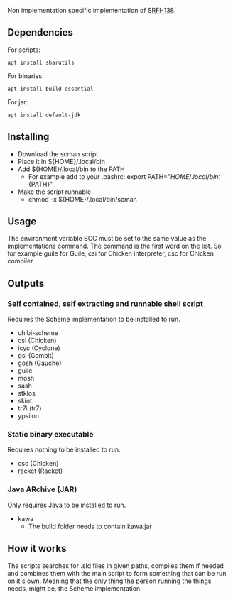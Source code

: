 Non implementation specific implementation of [SRFI-138](https://srfi.schemers.org/srfi-138/srfi-138.html).

## Dependencies

For scripts:

    apt install sharutils

For binaries:

    apt install build-essential

For jar:

    apt install default-jdk

## Installing

- Download the scman script 
- Place it in ${HOME}/.local/bin
- Add ${HOME}/.local/bin to the PATH
    - For example add to your .bashrc: export PATH="${HOME}/.local/bin:${PATH}"
- Make the script runnable
    - chmod -x ${HOME}/.local/bin/scman

## Usage

The environment variable SCC must be set to the same value as the implementations command.
The command is the first word on the list.  So for example guile for Guile, csi for Chicken
interpreter, csc for Chicken compiler.

## Outputs

### Self contained, self extracting and runnable shell script

Requires the Scheme implementation to be installed to run.

- chibi-scheme
- csi (Chicken)
- icyc (Cyclone)
- gsi (Gambit)
- gosh (Gauche)
- guile
- mosh
- sash
- stklos
- skint
- tr7i (tr7)
- ypsilon

### Static binary executable

Requires nothing to be installed to run.

- csc (Chicken)
- racket (Racket)


### Java ARchive (JAR)

Only requires Java to be installed to run.

- kawa
    - The build folder needs to contain kawa.jar

## How it works

The scripts searches for .sld files in given paths, compiles them if needed and combines them with
the main script to form something that can be run on it's own. Meaning that the only thing the
person running the things needs, might be, the Scheme implementation.
